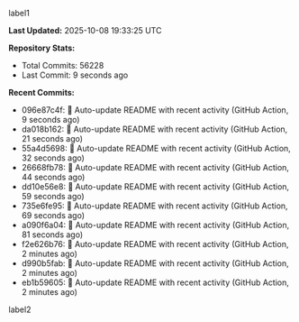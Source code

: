 
label1 
<!-- ACTIVITY_START -->
**Last Updated:** 2025-10-08 19:33:25 UTC

**Repository Stats:**
- Total Commits: 56228
- Last Commit: 9 seconds ago

**Recent Commits:**
- 096e87c4f: 🤖 Auto-update README with recent activity (GitHub Action, 9 seconds ago)
- da018b162: 🤖 Auto-update README with recent activity (GitHub Action, 21 seconds ago)
- 55a4d5698: 🤖 Auto-update README with recent activity (GitHub Action, 32 seconds ago)
- 26668fb78: 🤖 Auto-update README with recent activity (GitHub Action, 44 seconds ago)
- dd10e56e8: 🤖 Auto-update README with recent activity (GitHub Action, 59 seconds ago)
- 735e6fe95: 🤖 Auto-update README with recent activity (GitHub Action, 69 seconds ago)
- a090f6a04: 🤖 Auto-update README with recent activity (GitHub Action, 81 seconds ago)
- f2e626b76: 🤖 Auto-update README with recent activity (GitHub Action, 2 minutes ago)
- d990b5fab: 🤖 Auto-update README with recent activity (GitHub Action, 2 minutes ago)
- eb1b59605: 🤖 Auto-update README with recent activity (GitHub Action, 2 minutes ago)
<!-- ACTIVITY_END -->

label2
